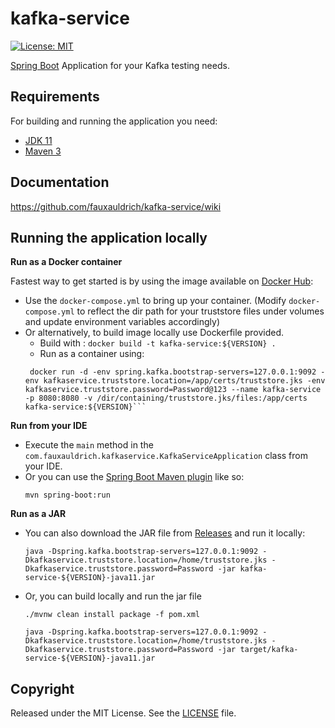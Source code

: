 # kafka-service

[![License: MIT](https://img.shields.io/badge/License-MIT-yellow.svg)](https://opensource.org/licenses/MIT)

[Spring Boot](http://projects.spring.io/spring-boot/) Application for your Kafka testing needs.

## Requirements

For building and running the application you need:

- [JDK 11](https://www.oracle.com/java/technologies/javase-jdk11-downloads.html)
- [Maven 3](https://maven.apache.org)

## Documentation

https://github.com/fauxauldrich/kafka-service/wiki

## Running the application locally

**Run as a Docker container**

Fastest way to get started is by using the image available on [Docker Hub](https://hub.docker.com/r/shubhendumadhukar/kafka-service):

- Use the `docker-compose.yml` to bring up your container. (Modify `docker-compose.yml` to reflect the dir path for your truststore files under volumes and update environment variables accordingly)
- Or alternatively, to build image locally use Dockerfile provided.
  - Build with : `docker build -t kafka-service:${VERSION} .`
  - Run as a container using:
  ````shell
   docker run -d -env spring.kafka.bootstrap-servers=127.0.0.1:9092 -env kafkaservice.truststore.location=/app/certs/truststore.jks -env kafkaservice.truststore.password=Password@123 --name kafka-service -p 8080:8080 -v /dir/containing/truststore.jks/files:/app/certs kafka-service:${VERSION}```
  ````

**Run from your IDE**

- Execute the `main` method in the `com.fauxauldrich.kafkaservice.KafkaServiceApplication` class from your IDE.
- Or you can use the [Spring Boot Maven plugin](https://docs.spring.io/spring-boot/docs/current/reference/html/build-tool-plugins-maven-plugin.html) like so:
  ```shell
  mvn spring-boot:run
  ```

**Run as a JAR**

- You can also download the JAR file from [Releases](https://github.com/fauxauldrich/kafka-service/releases) and run it locally:
  ```shell
  java -Dspring.kafka.bootstrap-servers=127.0.0.1:9092 -Dkafkaservice.truststore.location=/home/truststore.jks -Dkafkaservice.truststore.password=Password -jar kafka-service-${VERSION}-java11.jar
  ```
- Or, you can build locally and run the jar file

  ```shell
  ./mvnw clean install package -f pom.xml

  java -Dspring.kafka.bootstrap-servers=127.0.0.1:9092 -Dkafkaservice.truststore.location=/home/truststore.jks -Dkafkaservice.truststore.password=Password -jar target/kafka-service-${VERSION}-java11.jar
  ```

## Copyright

Released under the MIT License. See the [LICENSE](https://github.com/fauxauldrich/kafka-service/blob/main/LICENSE) file.
